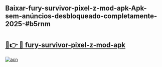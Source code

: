 ## Baixar-fury-survivor-pixel-z-mod-apk-Apk-sem-anúncios-desbloqueado-completamente-2025-#b5rnm

# <h2><a href="https://ainizakaria.my?title=fury-survivor-pixel-z-mod-apk&ref=20M">🔗👉 🔴 fury-survivor-pixel-z-mod-apk</a></h2>

[![acn](https://github.com/user-attachments/assets/0f9c940e-d8b0-45ae-aac7-cd30a18b3e1c)](https://ainizakaria.my?title=fury-survivor-pixel-z-mod-apk&ref=20M)

